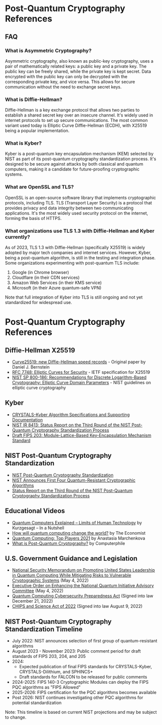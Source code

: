 # Post-Quantum Cryptography References

## FAQ

### What is Asymmetric Cryptography?
Asymmetric cryptography, also known as public-key cryptography, uses a pair of mathematically related keys: a public key and a private key. The public key can be freely shared, while the private key is kept secret. Data encrypted with the public key can only be decrypted with the corresponding private key, and vice versa. This allows for secure communication without the need to exchange secret keys.

### What is Diffie-Hellman?
Diffie-Hellman is a key exchange protocol that allows two parties to establish a shared secret key over an insecure channel. It's widely used in internet protocols to set up secure communications. The most common variant used today is Elliptic Curve Diffie-Hellman (ECDH), with X25519 being a popular implementation.

### What is Kyber?
Kyber is a post-quantum key encapsulation mechanism (KEM) selected by NIST as part of its post-quantum cryptography standardization process. It's designed to be secure against attacks by both classical and quantum computers, making it a candidate for future-proofing cryptographic systems.

### What are OpenSSL and TLS?
OpenSSL is an open-source software library that implements cryptographic protocols, including TLS. TLS (Transport Layer Security) is a protocol that provides privacy and data integrity between two communicating applications. It's the most widely used security protocol on the internet, forming the basis of HTTPS.

### What organizations use TLS 1.3 with Diffie-Hellman and Kyber currently?
As of 2023, TLS 1.3 with Diffie-Hellman (specifically X25519) is widely adopted by major tech companies and internet services. However, Kyber, being a post-quantum algorithm, is still in the testing and integration phase. Some organizations experimenting with post-quantum TLS include:

1. Google (in Chrome browser)
2. Cloudflare (in their CDN services)
3. Amazon Web Services (in their KMS service)
4. Microsoft (in their Azure quantum-safe VPN)

Note that full integration of Kyber into TLS is still ongoing and not yet standardized for widespread use.

# Post-Quantum Cryptography References

## Diffie-Hellman X25519

- [Curve25519: new Diffie-Hellman speed records](https://cr.yp.to/ecdh/curve25519-20060209.pdf) - Original paper by Daniel J. Bernstein
- [RFC 7748: Elliptic Curves for Security](https://datatracker.ietf.org/doc/html/rfc7748) - IETF specification for X25519
- [NIST SP 800-186: Recommendations for Discrete Logarithm-Based Cryptography: Elliptic Curve Domain Parameters](https://nvlpubs.nist.gov/nistpubs/SpecialPublications/NIST.SP.800-186.pdf) - NIST guidelines on elliptic curve cryptography


## Kyber

- [CRYSTALS-Kyber Algorithm Specifications and Supporting Documentation](https://pq-crystals.org/kyber/data/kyber-specification-round3-20210804.pdf)
- [NIST IR 8413: Status Report on the Third Round of the NIST Post-Quantum Cryptography Standardization Process](https://nvlpubs.nist.gov/nistpubs/ir/2022/NIST.IR.8413.pdf)
- [Draft FIPS 203: Module-Lattice-Based Key-Encapsulation Mechanism Standard](https://csrc.nist.gov/pubs/fips/203/ipd)
## NIST Post-Quantum Cryptography Standardization

- [NIST Post-Quantum Cryptography Standardization](https://csrc.nist.gov/projects/post-quantum-cryptography/post-quantum-cryptography-standardization)
- [NIST Announces First Four Quantum-Resistant Cryptographic Algorithms](https://www.nist.gov/news-events/news/2022/07/nist-announces-first-four-quantum-resistant-cryptographic-algorithms)
- [Status Report on the Third Round of the NIST Post-Quantum Cryptography Standardization Process](https://nvlpubs.nist.gov/nistpubs/ir/2022/NIST.IR.8413.pdf)

## Educational Videos

- [Quantum Computers Explained – Limits of Human Technology](https://www.youtube.com/watch?v=JhHMJCUmq28) by Kurzgesagt – In a Nutshell
- [How will quantum computing change the world?](https://www.youtube.com/watch?v=kEJBxotcxRw) by The Economist
- [Quantum Computing: Top Players 2021](https://www.youtube.com/watch?v=2UQ8J2aPz5o) by Anastasia Marchenkova
- [What is Post-Quantum Cryptography?](https://www.youtube.com/watch?v=6H_9l9N3IXU) by Computerphile

## U.S. Government Guidance and Legislation

- [National Security Memorandum on Promoting United States Leadership in Quantum Computing While Mitigating Risks to Vulnerable Cryptographic Systems](https://www.whitehouse.gov/briefing-room/statements-releases/2022/05/04/national-security-memorandum-on-promoting-united-states-leadership-in-quantum-computing-while-mitigating-risks-to-vulnerable-cryptographic-systems/) (May 4, 2022)
- [Executive Order on Enhancing the National Quantum Initiative Advisory Committee](https://www.whitehouse.gov/briefing-room/presidential-actions/2022/05/04/executive-order-on-enhancing-the-national-quantum-initiative-advisory-committee/) (May 4, 2022)
- [Quantum Computing Cybersecurity Preparedness Act](https://www.congress.gov/bill/117th-congress/house-bill/7535/text) (Signed into law December 21, 2022)
- [CHIPS and Science Act of 2022](https://www.congress.gov/bill/117th-congress/house-bill/4346/text) (Signed into law August 9, 2022)

## NIST Post-Quantum Cryptography Standardization Timeline

- July 2022: NIST announces selection of first group of quantum-resistant algorithms
- August 2023 - November 2023: Public comment period for draft standards of FIPS 203, 204, and 205
- 2024: 
  - Expected publication of final FIPS standards for CRYSTALS-Kyber, CRYSTALS-Dilithium, and SPHINCS+
  - Draft standards for FALCON to be released for public comments
- 2024-2025: FIPS 140-3 Cryptographic Modules can deploy the FIPS PQC algorithms as "FIPS Allowed"
- 2025-2026: FIPS certification for the PQC algorithms becomes available
- Post 2026: NIST continues investigating other PQC algorithms for potential standardization

Note: This timeline is based on current NIST projections and may be subject to change.
